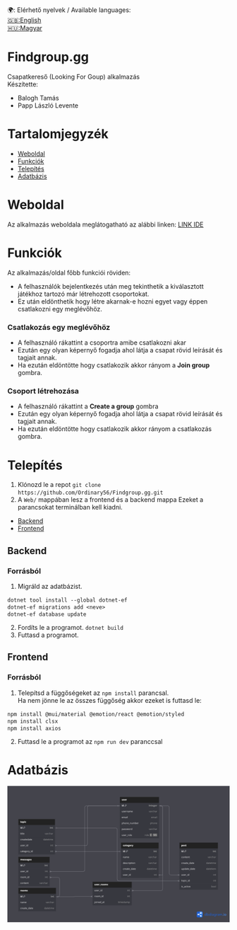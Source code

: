 🌍: Elérhető nyelvek / Available languages:  
[🇬🇧:English](docs/ENGLISHREADME.md)\
[🇭🇺:Magyar](README.md)

# Findgroup.gg
Csapatkereső (Looking For Goup) alkalmazás\
Készítette:
  - Balogh Tamás
  - Papp László Levente

# Tartalomjegyzék
- [Weboldal](#weboldal)
- [Funkciók](#funkciók)
- [Telepítés](#telepítés)
- [Adatbázis](#adatbázis)

# Weboldal
Az alkalmazás weboldala meglátogatható az alábbi linken: [LINK IDE](https://example.com)
# Funkciók
Az alkalmazás/oldal főbb funkciói röviden:
- A felhasználók bejelentkezés után meg tekinthetik a kiválasztott játékhoz tartozó már létrehozott csoportokat.
- Ez után eldönthetik hogy létre akarnak-e hozni egyet vagy éppen csatlakozni egy meglévőhöz.
  
### Csatlakozás egy meglévőhöz
- A felhasználó rákattint a csoportra amibe csatlakozni akar
- Ezután egy olyan képernyő fogadja ahol látja a csapat rövid leírását és tagjait annak.
- Ha ezután eldöntötte hogy csatlakozik akkor rányom a **Join group** gombra.

### Csoport létrehozása
- A felhasználó rákattint a **Create a group** gombra
- Ezután egy olyan képernyő fogadja ahol látja a csapat rövid leírását és tagjait annak.
- Ha ezután eldöntötte hogy csatlakozik akkor rányom a csatlakozás gombra.

# Telepítés
1. Klónozd le a repot
`git clone https://github.com/Ordinary56/Findgroup.gg.git`
2. A `Web/` mappában lesz a frontend és a backend mappa
Ezeket a parancsokat terminálban kell kiadni.
- [Backend](#backend)
- [Frontend](#frontend)

## Backend 

### Forrásból
1. Migráld az adatbázist.
```
dotnet tool install --global dotnet-ef
dotnet-ef migrations add <neve>
dotnet-ef database update
```
2. Fordíts le a programot.
`dotnet build`
3. Futtasd a programot.

## Frontend

### Forrásból
1. Telepítsd a függőségeket az `npm install` parancsal.\
Ha nem jönne le az összes függőség akkor ezeket is futtasd le:
```
npm install @mui/material @emotion/react @emotion/styled
npm install clsx
npm install axios
```
2. Futtasd le a programot az `npm run dev` paranccsal

# Adatbázis
![Adatabázis diagramm](assets/VIZSGAREMEK.png)
